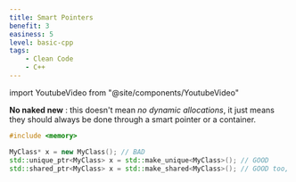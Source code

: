 ```yaml
---
title: Smart Pointers
benefit: 3
easiness: 5
level: basic-cpp
tags:
    - Clean Code
    - C++
---
```

import YoutubeVideo from "@site/components/YoutubeVideo"

<YoutubeVideo id="UOB7-B2MfwA?list=PLlrATfBNZ98dudnM48yfGUldqGD0S4FFb"/>

**No naked new** : this doesn't mean *no dynamic allocations*, it just means they should always be done through a smart pointer or a container.

```cpp
#include <memory>

MyClass* x = new MyClass(); // BAD
std::unique_ptr<MyClass> x = std::make_unique<MyClass>(); // GOOD
std::shared_ptr<MyClass> x = std::make_shared<MyClass>(); // GOOD too, but less often what you need
```